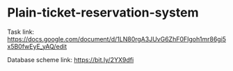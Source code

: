 # Plain-ticket-reservation-system

Task link: https://docs.google.com/document/d/1LN80rgA3JUvG6ZhF0FIgoh1mr86gi5x5B0fwEyE_yAQ/edit

Database scheme link: https://bit.ly/2YX9dfi

